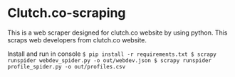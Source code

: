 # Clutch.co-scraping

This is a web scraper designed for clutch.co website by using python.
This scraps web developers from clutch.co website.

Install and run in console
`$ pip install -r requirements.txt
$ scrapy runspider webdev_spider.py -o out/webdev.json
$ scrapy runspider profile_spider.py -o out/profiles.csv
`
